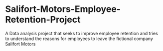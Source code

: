 # Salifort-Motors-Employee-Retention-Project
A Data analysis project that seeks to improve employee retention and tries to understand the reasons for employees to leave the fictional company Salifort Motors

